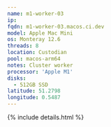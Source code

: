 ```yaml
---
name: m1-worker-03
ip:
fqdn: m1-worker-03.macos.ci.dev
model: Apple Mac Mini
os: Monteray 12.6
threads: 8
location: Custodian
pool: macos-arm64
notes: Cluster worker
processor: 'Apple M1'
disks:
  - 512GB SSD
latitude: 51.2798
longitude: 0.5487
---
```

{% include details.html %} 

